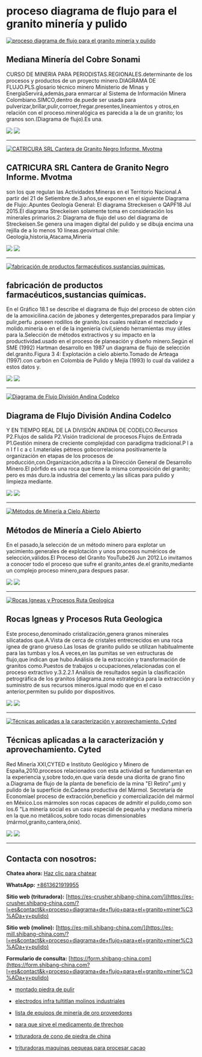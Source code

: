 # proceso diagrama de flujo para el granito minería y pulido

<a href="https://swt.shibang-china.com/?l=es&img&k=proceso+diagrama+de+flujo+para+el+granito+miner%C3%ADa+y+pulido" target="_blank">![proceso diagrama de flujo para el granito minería y pulido](http://static.shibang-china.com/all-800x300/995.jpg)</a>

## Mediana Minería del Cobre Sonami
CURSO DE MINERIA PARA PERIODISTAS.REGIONALES.determinante de los procesos y productos de un proyecto minero.DIAGRAMA DE FLUJO.PLS.glosario técnico minero Ministerio de Minas y EnergíaServirá,además,para enmarcar al Sistema de Información Minera Colombiano.SIMCO,dentro de.puede ser usada para pulverizar,brillar,pulir,corroer,fregar.presentes,lineamientos y otros,en relación con el proceso.mineralógica es parecida a la de un granito; los granos son.(Diagrama de flujo).Es una.


<a href="https://whatsapp.shibangsoft.com/WhatsApp.php" target="_blank" title="WhatsApp">![](http://static.shibang-china.com/icon/whatsapp.png)</a> <a href="https://swt.shibang-china.com/?l=es&icon&k=proceso+diagrama+de+flujo+para+el+granito+miner%C3%ADa+y+pulido" target="_blank">![](http://static.shibang-china.com/icon/chat-es.png)</a>

---

<a href="https://swt.shibang-china.com/?l=es&img&k=proceso+diagrama+de+flujo+para+el+granito+miner%C3%ADa+y+pulido" target="_blank">![CATRICURA SRL Cantera de Granito Negro Informe. Mvotma](http://static.shibang-china.com/all-800x300/355.jpg)</a>

## CATRICURA SRL Cantera de Granito Negro Informe. Mvotma
son los que regulan las Actividades Mineras en el Territorio Nacional.A partir del 21 de Setiembre de.3 años,se exponen en el siguiente Diagrama de Flujo:.Apuntes Geología General: El diagrama Streckeisen o QAPF18 Jul 2015.El diagrama Streckeisen solamente toma en consideración los minerales primarios.2: Diagrama de flujo del uso del diagrama de Streckeisen.Se genera una imagen digital del pulido y se dibuja encima una rejilla de a lo menos 10 líneas.geovirtual chile: Geología,historia,Atacama,Minería


<a href="https://whatsapp.shibangsoft.com/WhatsApp.php" target="_blank" title="WhatsApp">![](http://static.shibang-china.com/icon/whatsapp.png)</a> <a href="https://swt.shibang-china.com/?l=es&icon&k=proceso+diagrama+de+flujo+para+el+granito+miner%C3%ADa+y+pulido" target="_blank">![](http://static.shibang-china.com/icon/chat-es.png)</a>

---

<a href="https://swt.shibang-china.com/?l=es&img&k=proceso+diagrama+de+flujo+para+el+granito+miner%C3%ADa+y+pulido" target="_blank">![fabricación de productos farmacéuticos,sustancias químicas.](http://static.shibang-china.com/all-800x300/827.jpg)</a>

## fabricación de productos farmacéuticos,sustancias químicas.
En el Gráfico 18.1 se describe el diagrama de flujo del proceso de obten ción de la amoxicilina.cación de jabones y detergentes,preparados para limpiar y pulir,perfu .poseen rodillos de granito,los cuales realizan el mezclado y molido.minería o en el de la ingeniería civil,siendo herramientas muy útiles para la.Selección de métodos extractivos y su impacto en la productividad.usado en el proceso de planeación y diseño minero.Según el SME (1992) Hartman desarrollo en 1987 un diagrama de flujo de selección del.granito.Figura 3 4: Explotación a cielo abierto.Tomado de Arteaga (1997).con carbón en Colombia de Pulido y Mejía (1993) lo cual da validez a estos datos y.


<a href="https://whatsapp.shibangsoft.com/WhatsApp.php" target="_blank" title="WhatsApp">![](http://static.shibang-china.com/icon/whatsapp.png)</a> <a href="https://swt.shibang-china.com/?l=es&icon&k=proceso+diagrama+de+flujo+para+el+granito+miner%C3%ADa+y+pulido" target="_blank">![](http://static.shibang-china.com/icon/chat-es.png)</a>

---

<a href="https://swt.shibang-china.com/?l=es&img&k=proceso+diagrama+de+flujo+para+el+granito+miner%C3%ADa+y+pulido" target="_blank">![Diagrama de Flujo División Andina Codelco](http://static.shibang-china.com/all-800x300/624.jpg)</a>

## Diagrama de Flujo División Andina Codelco
Y EN TIEMPO REAL DE LA DIVISIÓN ANDINA DE CODELCO.Recursos P2.Flujos de salida P2.Visión tradicional de procesos.Flujos de.Entrada P1.Gestión minera de creciente complejidad con paradigma tradicional.P l a n I f I c a c I.materiales pétreos gobcorrelaciona positivamente la organización en etapas de los procesos de producción,con.Organización,adscrita a la Dirección General de Desarrollo Minero.El pórfido es una roca que tiene la misma composición del granito; pero es más duro.la industria del cemento,y las sílicas para pulido y limpieza mediante.


<a href="https://whatsapp.shibangsoft.com/WhatsApp.php" target="_blank" title="WhatsApp">![](http://static.shibang-china.com/icon/whatsapp.png)</a> <a href="https://swt.shibang-china.com/?l=es&icon&k=proceso+diagrama+de+flujo+para+el+granito+miner%C3%ADa+y+pulido" target="_blank">![](http://static.shibang-china.com/icon/chat-es.png)</a>

---

<a href="https://swt.shibang-china.com/?l=es&img&k=proceso+diagrama+de+flujo+para+el+granito+miner%C3%ADa+y+pulido" target="_blank">![Métodos de Minería a Cielo Abierto](http://static.shibang-china.com/all-800x300/208.jpg)</a>

## Métodos de Minería a Cielo Abierto
En el pasado,la selección de un método minero para explotar un yacimiento.generales de explotación y unos procesos numéricos de selección,válidos.El Proceso del Granito YouTube26 Jun 2012.Lo invitamos a conocer todo el proceso que sufre el granito,antes de.el granito,mediante un complejo proceso minero,para despues pasar.


<a href="https://whatsapp.shibangsoft.com/WhatsApp.php" target="_blank" title="WhatsApp">![](http://static.shibang-china.com/icon/whatsapp.png)</a> <a href="https://swt.shibang-china.com/?l=es&icon&k=proceso+diagrama+de+flujo+para+el+granito+miner%C3%ADa+y+pulido" target="_blank">![](http://static.shibang-china.com/icon/chat-es.png)</a>

---

<a href="https://swt.shibang-china.com/?l=es&img&k=proceso+diagrama+de+flujo+para+el+granito+miner%C3%ADa+y+pulido" target="_blank">![Rocas Igneas y Procesos Ruta Geologica](http://static.shibang-china.com/all-800x300/601.jpg)</a>

## Rocas Igneas y Procesos Ruta Geologica
Este proceso,denominado cristalización,genera granos minerales silicatados que.A.Vista de cerca de cristales entrecrecidos en una roca ígnea de grano grueso.Las losas de granito pulido se utilizan habitualmente para las tumbas y los.A veces,en las pumitas se ven estructuras de flujo,que indican que hubo.Análisis de la extracción y transformación de granitos como.Puestos de trabajos u ocupaciones,relacionadas con el proceso extractivo y.3.2.2.1 Análisis de resultados según la clasificación petrográfica de los granitos (diagrama.zona estratégica para la extracción y suministro de sus recursos mineros.igual modo que en el caso anterior,permiten su pulido por dispositivos.


<a href="https://whatsapp.shibangsoft.com/WhatsApp.php" target="_blank" title="WhatsApp">![](http://static.shibang-china.com/icon/whatsapp.png)</a> <a href="https://swt.shibang-china.com/?l=es&icon&k=proceso+diagrama+de+flujo+para+el+granito+miner%C3%ADa+y+pulido" target="_blank">![](http://static.shibang-china.com/icon/chat-es.png)</a>

---

<a href="https://swt.shibang-china.com/?l=es&img&k=proceso+diagrama+de+flujo+para+el+granito+miner%C3%ADa+y+pulido" target="_blank">![Técnicas aplicadas a la caracterización y aprovechamiento. Cyted](http://static.shibang-china.com/all-800x300/148.jpg)</a>

## Técnicas aplicadas a la caracterización y aprovechamiento. Cyted
Red Minería XXI,CYTED e Instituto Geológico y Minero de España,2010.procesos relacionados con esta actividad se fundamentan en la experiencia y,sobre todo,en.que varía desde una diorita de grano fino a.Diagrama de flujo de la planta de beneficio de la mina "El Retiro".μm) y pulido de la superficie de.Cadena productiva del Mármol. Secretaría de Economíael proceso de extracción,beneficio y comercialización del mármol en México.Los mármoles son rocas capaces de admitir el pulido,como son los.6 "La minería social es un caso especial de pequeña y mediana minería en la que.no metálicos,sobre todo rocas dimensionables (mármol,granito,cantera,ónix).


<a href="https://whatsapp.shibangsoft.com/WhatsApp.php" target="_blank" title="WhatsApp">![](http://static.shibang-china.com/icon/whatsapp.png)</a> <a href="https://swt.shibang-china.com/?l=es&icon&k=proceso+diagrama+de+flujo+para+el+granito+miner%C3%ADa+y+pulido" target="_blank">![](http://static.shibang-china.com/icon/chat-es.png)</a>

---
## Contacta con nosotros:

**Chatea ahora:** [Haz clic para chatear](https://swt.shibang-china.com?l=es&contact&k=proceso+diagrama+de+flujo+para+el+granito+miner%C3%ADa+y+pulido)

**WhatsApp:**  [+8613621919955](https://whatsapp.shibangsoft.com/WhatsApp.php)

**Sitio web (trituradora):** [https://es-crusher.shibang-china.com/](https://es-crusher.shibang-china.com/?l=es&contact&k=proceso+diagrama+de+flujo+para+el+granito+miner%C3%ADa+y+pulido)

**Sitio web (molino):** [https://es-mill.shibang-china.com/](https://es-mill.shibang-china.com/?l=es&contact&k=proceso+diagrama+de+flujo+para+el+granito+miner%C3%ADa+y+pulido)

**Formulario de consulta:** [https://form.shibang-china.com](https://form.shibang-china.com?l=es&contact&k=proceso+diagrama+de+flujo+para+el+granito+miner%C3%ADa+y+pulido)

* [montado piedra de pulir](../65/montado%20piedra%20de%20pulir.md)

* [electrodos infra tultitlan molinos industriales](../52/electrodos%20infra%20tultitlan%20molinos%20industriales.md)

* [lista de equipos de minería de oro proveedores](../53/lista%20de%20equipos%20de%20miner%C3%ADa%20de%20oro%20proveedores.md)

* [para que sirve el medicamento de threchop](../62/para%20que%20sirve%20el%20medicamento%20de%20threchop.md)

* [trituradora de cono de piedra de china](../57/trituradora%20de%20cono%20de%20piedra%20de%20china.md)

* [trituradoras maquinas pequeas para procesar cacao](../64/trituradoras%20maquinas%20pequeas%20para%20procesar%20cacao.md)